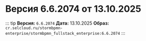 # Версия 6.6.2074 от 13.10.2025

::: tip
**Версия:** `6.6.2074`
**Дата:** 13.10.2025
**Образ:** `cr.selcloud.ru/stormbpmn-enterprise/stormbpmn_fullstack_enterprise:6.6.2074`
:::
